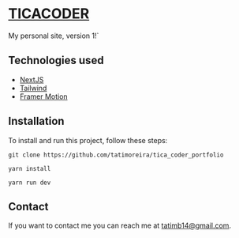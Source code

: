 # [TICACODER](https://www.tatimoreira.dev/)
My personal site, version 1!`


## Technologies used
* [NextJS](https://nextjs.org/) 
* [Tailwind]( https://tailwindcss.com/) 
* [Framer Motion]( https://www.framer.com/motion/)  


## Installation

To install and run this project, follow these steps:

```
git clone https://github.com/tatimoreira/tica_coder_portfolio
```
```
yarn install
```
```
yarn run dev
```

## Contact

If you want to contact me you can reach me at tatimb14@gmail.com.

